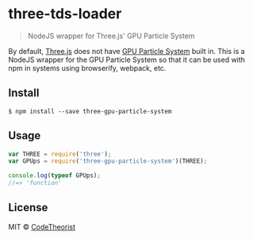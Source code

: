 # three-tds-loader 

> NodeJS wrapper for Three.js' GPU Particle System

By default, [Three.js](https://www.npmjs.com/package/three) does not have [GPU Particle System](https://threejs.org/examples/?q=gpu#webgl_gpu_particle_system) built in. This is a NodeJS wrapper for the GPU Particle System so that it can be used with npm in systems using browserify, webpack, etc.

## Install

```
$ npm install --save three-gpu-particle-system
```

## Usage

```js
var THREE = require('three');
var GPUps = require('three-gpu-particle-system')(THREE);

console.log(typeof GPUps);
//=> 'function'
```

## License

MIT © [CodeTheorist](https://github.com/codetheorist)
